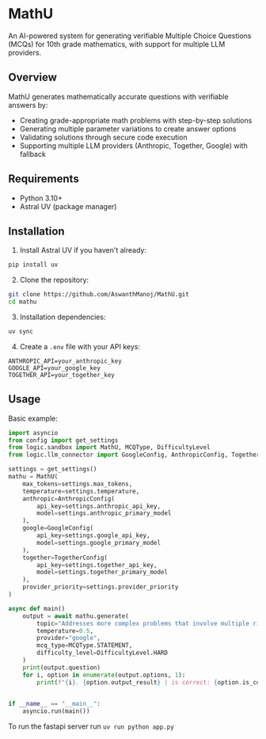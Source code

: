# MathU

An AI-powered system for generating verifiable Multiple Choice Questions (MCQs) for 10th grade mathematics, with support for multiple LLM providers.

## Overview

MathU generates mathematically accurate questions with verifiable answers by:
- Creating grade-appropriate math problems with step-by-step solutions
- Generating multiple parameter variations to create answer options
- Validating solutions through secure code execution
- Supporting multiple LLM providers (Anthropic, Together, Google) with fallback

## Requirements

- Python 3.10+
- Astral UV (package manager)

## Installation

1. Install Astral UV if you haven't already:
```bash
pip install uv
```

2. Clone the repository:
```bash
git clone https://github.com/AswanthManoj/MathU.git
cd mathu
```

3. Installation dependencies:
```bash
uv sync
```

4. Create a `.env` file with your API keys:
```env
ANTHROPIC_API=your_anthropic_key
GOOGLE_API=your_google_key
TOGETHER_API=your_together_key
```

## Usage
Basic example:

```python
import asyncio
from config import get_settings
from logic.sandbox import MathU, MCQType, DifficultyLevel
from logic.llm_connector import GoogleConfig, AnthropicConfig, TogetherConfig

settings = get_settings()
mathu = MathU(
    max_tokens=settings.max_tokens,
    temperature=settings.temperature,
    anthropic=AnthropicConfig(
        api_key=settings.anthropic_api_key, 
        model=settings.anthropic_primary_model
    ),
    google=GoogleConfig(
        api_key=settings.google_api_key,
        model=settings.google_primary_model
    ),
    together=TogetherConfig(
        api_key=settings.together_api_key,
        model=settings.together_primary_model
    ),
    provider_priority=settings.provider_priority
)

async def main()
    output = await mathu.generate(
        topic="Addresses more complex problems that involve multiple right triangles, requiring the application of trigonometric principles and problem-solving skills",
        temperature=0.5, 
        provider="google",
        mcq_type=MCQType.STATEMENT,
        difficulty_level=DifficultyLevel.HARD
    )
    print(output.question)
    for i, option in enumerate(output.options, 1):
        print(f"{i}. {option.output_result} | is correct: {option.is_correct}")
    

if __name__ == "__main__":
    asyncio.run(main())
```


To run the fastapi server run `uv run python app.py`
